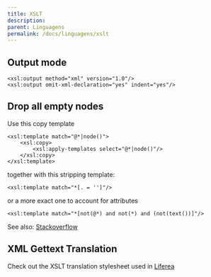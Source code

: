```yaml
---
title: XSLT
description: 
parent: Linguagens
permalink: /docs/linguagens/xslt
---
```

## Output mode

    <xsl:output method="xml" version="1.0"/>
    <xsl:output omit-xml-declaration="yes" indent="yes"/>

## Drop all empty nodes

Use this copy template

    <xsl:template match="@*|node()">
        <xsl:copy>
            <xsl:apply-templates select="@*|node()"/>
        </xsl:copy>
    </xsl:template>     

together with this stripping template:

    <xsl:template match="*[. = '']"/>

or a more exact one to account for attributes

    <xsl:template match="*[not(@*) and not(*) and (not(text())]"/>
    
See also: [Stackoverflow](https://stackoverflow.com/questions/4404491/xslt-to-remove-empty-nodes-and-nodes-with-1)

## XML Gettext Translation

Check out the XSLT translation stylesheet used in [Liferea](https://github.com/lwindolf/liferea/blob/master/xslt/i18n-filter.xslt)
